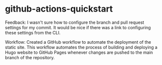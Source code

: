 # github-actions-quickstart

Feedback: I wasn't sure how to configure the branch and pull request settings for my commit. It would be nice if there was a link to configuring these settings from the CLI.

Workflow: Created a GitHub workflow to automate the deployment of the static site. This workflow automates the process of building and deploying a Hugo website to GitHub Pages whenever changes are pushed to the main branch of the repository.
